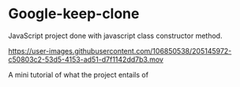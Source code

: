 # Google-keep-clone
JavaScript project done with javascript class constructor method.

https://user-images.githubusercontent.com/106850538/205145972-c50803c2-53d5-4153-ad51-d7f1142dd7b3.mov



A mini tutorial of what the project entails of

